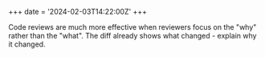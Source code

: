 +++
date = '2024-02-03T14:22:00Z'
+++

Code reviews are much more effective when reviewers focus on the "why" rather than the "what". The diff already shows what changed - explain why it changed.